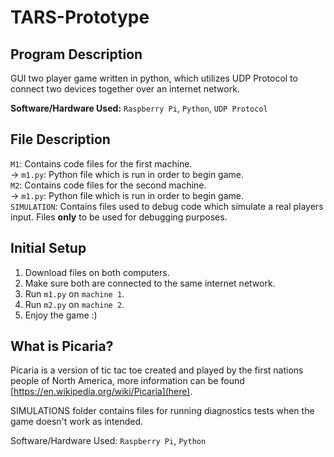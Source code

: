 # TARS-Prototype

## Program Description

GUI two player game written in python, which utilizes UDP Protocol to connect two devices together over an internet network.

**Software/Hardware Used:** `Raspberry Pi`,  `Python`, `UDP Protocol`

## File Description

`M1`: Contains code files for the first machine.\
  -> `m1.py`: Python file which is run in order to begin game.\
`M2`: Contains code files for the second machine.\
  -> `m1.py`: Python file which is run in order to begin game.\
`SIMULATION`: Contains files used to debug code which simulate a real players input. Files **only** to be used for debugging purposes.

## Initial Setup

1. Download files on both computers.
2. Make sure both are connected to the same internet network.
3. Run `m1.py` on `machine 1`.
4. Run `m2.py` on `machine 2`.
5. Enjoy the game :)

## What is Picaria?

  Picaria is a version of tic tac toe created and played by the first nations people of North America, more information can be found [https://en.wikipedia.org/wiki/Picaria](here).


SIMULATIONS folder contains files for running diagnostics tests when the game doesn't work as intended.

Software/Hardware Used: `Raspberry Pi`, `Python`
